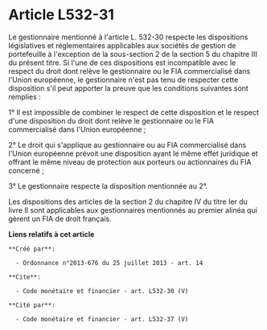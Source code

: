 # Article L532-31

Le gestionnaire mentionné à l'article L. 532-30 respecte les dispositions législatives et réglementaires applicables aux
sociétés de gestion de portefeuille à l'exception de la sous-section 2 de la section 5 du chapitre III du présent titre. Si
l'une de ces dispositions est incompatible avec le respect du droit dont relève le gestionnaire ou le FIA commercialisé dans
l'Union européenne, le gestionnaire n'est pas tenu de respecter cette disposition s'il peut apporter la preuve que les
conditions suivantes sont remplies : 

1° Il est impossible de combiner le respect de cette disposition et le respect d'une disposition du droit dont relève le
gestionnaire ou le FIA commercialisé dans l'Union européenne ; 

2° Le droit qui s'applique au gestionnaire ou au FIA commercialisé dans l'Union européenne prévoit une disposition ayant le
même effet juridique et offrant le même niveau de protection aux porteurs ou actionnaires du FIA concerné ; 

3° Le gestionnaire respecte la disposition mentionnée au 2°. 

Les dispositions des articles de la section 2 du chapitre IV du titre Ier du livre II sont applicables aux gestionnaires
mentionnés au premier alinéa qui gèrent un FIA de droit français.

**Liens relatifs à cet article**

	**Créé par**:

	  - Ordonnance n°2013-676 du 25 juillet 2013 - art. 14

	**Cite**:

	  - Code monétaire et financier - art. L532-30 (V)

	**Cité par**:

	  - Code monétaire et financier - art. L532-37 (V)
